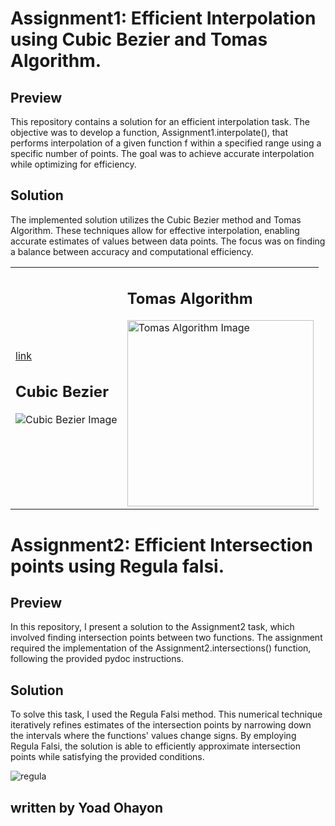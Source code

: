 
# Assignment1: Efficient Interpolation using Cubic Bezier and Tomas Algorithm.
## Preview
This repository contains a solution for an efficient interpolation task. The objective was to develop a function, Assignment1.interpolate(), that performs interpolation of a given function f within a specified range using a specific number of points. The goal was to achieve accurate interpolation while optimizing for efficiency.

## Solution
The implemented solution utilizes the Cubic Bezier method and Tomas Algorithm. These techniques allow for effective interpolation, enabling accurate estimates of values between data points. The focus was on finding a balance between accuracy and computational efficiency.

<table>
  <tr>
    <td>
      <a href="en.wikipedia.org/wiki/Bézier_curve">
        link
      </a>
      <h2>Cubic Bezier</h2>
      <img src="https://github.com/ohayonyo/numerical_analysis_project/assets/62948137/7498090b-6a3a-49f5-8fc6-c28bbc059be3" alt="Cubic Bezier          Image" />
    </td>
    <td>
      <h2>Tomas Algorithm</h2>
      <img src="https://github.com/ohayonyo/numerical_analysis_project/assets/62948137/20fc597f-a1ff-4aef-a82a-f7ea233d7a5e" alt="Tomas Algorithm Image" width="298" />
    </td>
  </tr>
</table>

# Assignment2: Efficient Intersection points using Regula falsi. 
## Preview
In this repository, I present a solution to the Assignment2 task, which involved finding intersection points between two functions. The assignment required the implementation of the Assignment2.intersections() function, following the provided pydoc instructions.
## Solution
To solve this task, I used the Regula Falsi method. This numerical technique iteratively refines estimates of the intersection points by narrowing down the intervals where the functions' values change signs. By employing Regula Falsi, the solution is able to efficiently approximate intersection points while satisfying the provided conditions.

![regula](https://github.com/ohayonyo/numerical_analysis_project/assets/62948137/5841e5c4-1dc2-4e45-9ce6-7e45ed07be83)


## written by Yoad Ohayon
